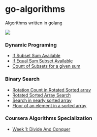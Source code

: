 # go-algorithms
Algorithms written in golang

![](https://github.com/amitbasuri/go-algorithms/workflows/Test/badge.svg)


### Dynamic Programing
- [If Subset Sum Available](https://github.com/amitbasuri/go-algorithms/blob/master/dynamicProggraming/subsetSum.go#L14) <br>
- [If Equal Sum Subset Available](https://github.com/amitbasuri/go-algorithms/blob/master/dynamicProggraming/subsetSumVariations.go#L15) <br>
- [Count of Subsets for a given sum](https://github.com/amitbasuri/go-algorithms/blob/master/dynamicProggraming/subsetSumVariations.go#L59) <br>

### Binary Search

- [Rotation Count in Rotated Sorted array](https://github.com/amitbasuri/go-algorithms/blob/master/binarySearch/binarySearch.go#L62) <br>
- [Rotated Sorted Array Search](https://github.com/amitbasuri/go-algorithms/blob/master/binarySearch/binarySearch.go#L100) <br>
- [Search in nearly sorted array](https://github.com/amitbasuri/go-algorithms/blob/master/binarySearch/binarySearch.go#L127) <br>
- [Floor of an element in a sorted array](https://github.com/amitbasuri/go-algorithms/blob/master/binarySearch/binarySearch.go#L177) <br>

### Coursera Algorithms Specialization

- [Week 1: Divide And Conquer](https://github.com/amitbasuri/go-algorithms/blob/master/coursera/week1_divideAndConquer.go) <br>